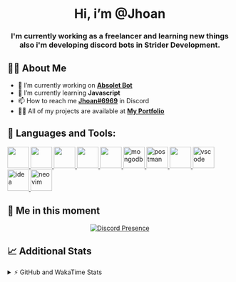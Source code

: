 <h1 align="center">Hi, i’m @Jhoan</h1>
<h3 align="center">I'm currently working as a freelancer and learning new things also i'm developing discord bots in Strider Development.</h3>

## 🙋‍♂️ About Me

- 🔭 I’m currently working on **[Absolet Bot](https://strider.cloud)**
- 🌱 I’m currently learning **Javascript**
- 📫 How to reach me **[Jhoan#6969](https://jhoan.monster/)** in Discord
- 👨‍💻 All of my projects are available at **[My Portfolio](https://jhoan.monster)**

## 🚀 Languages and Tools:
<p align="left"> 
    <a href="https://developer.mozilla.org/en-US/docs/Web/JavaScript" target="_blank"> <img src="https://img.icons8.com/color/48/000000/javascript.png" width="48" height="48"/> </a> 
    <a href="https://www.w3.org/html/" target="_blank"> <img src="https://img.icons8.com/color/48/000000/html-5.png" width="48" height="48"/> </a> 
    <a href="https://www.w3schools.com/css/" target="_blank"> <img src="https://img.icons8.com/color/48/000000/css3.png" width="48" height="48"/> </a> 
    <a href="https://getbootstrap.com" target="_blank"> <img src="https://img.icons8.com/color/48/000000/bootstrap.png" width="48" height="48"/> </a> 
    <a href="https://nodejs.org" target="_blank"> <img src="https://i.imgur.com/XX8lvL7.png" width="48" height="48"/> </a> 
    <a href="https://www.mongodb.com/" target="_blank"> <img src="https://i.imgur.com/nRtS3AN.png" alt="mongodb" width="48" height="48"/> </a> 
    <a href="https://postman.com" target="_blank"> <img src="https://www.vectorlogo.zone/logos/getpostman/getpostman-icon.svg" alt="postman" width="48" height="48"/> </a>   
    <a href="https://git-scm.com/" target="_blank"> <img src="https://img.icons8.com/color/48/000000/git.png" width="48" height="48"/> </a> 
    <a href="https://code.visualstudio.com" target="_blank" > <img src="https://upload.wikimedia.org/wikipedia/commons/thumb/9/9a/Visual_Studio_Code_1.35_icon.svg/2048px-Visual_Studio_Code_1.35_icon.svg.png" alt="vscode" width="48" height="48"> </a>
    <a href="https://www.jetbrains.com/es-es/idea/" target="_blank" > <img src="https://resources.jetbrains.com/storage/products/intellij-idea/img/meta/intellij-idea_logo_300x300.png" alt="idea" width="48" height="48"> </a>
    <a href="https://neovim.io" target="_blank"> <img src="https://icons.iconarchive.com/icons/papirus-team/papirus-apps/512/nvim-icon.png" alt="neovim" width="48" height="48"/> </a>
</p>
  
## 👤 Me in this moment
<p align="center">
    <a href="https://discord.com/users/852617426591154177" target="_blank" rel="nofollow">
        <img src="https://lanyard-profile-readme.vercel.app/api/852617426591154177?idleMessage=Probably%20coding%20Absolet..." alt="Discord Presence" align="center">
    </a>
</p>

## 📈 Additional Stats
<details>
    <summary>⚡ GitHub and WakaTime Stats</summary>
    <br/>

<!--START_SECTION:waka-->
![Code Time](http://img.shields.io/badge/Code%20Time-237%20hrs%2034%20mins-blue)

**🐱 My GitHub Data** 

> 🏆 608 Contributions in the Year 2022
 > 
> 📦 46.8 kB Used in GitHub's Storage 
 > 
> 💼 Opted to Hire
 > 
> 📜 4 Public Repositories 
 > 
> 🔑 21 Private Repositories  
 > 
**I'm an Early 🐤** 

```text
🌞 Morning    54 commits     ██░░░░░░░░░░░░░░░░░░░░░░░   9.28% 
🌆 Daytime    245 commits    ██████████░░░░░░░░░░░░░░░   42.1% 
🌃 Evening    247 commits    ██████████░░░░░░░░░░░░░░░   42.44% 
🌙 Night      36 commits     █░░░░░░░░░░░░░░░░░░░░░░░░   6.19%

```
📅 **I'm Most Productive on Saturday** 

```text
Monday       78 commits     ███░░░░░░░░░░░░░░░░░░░░░░   13.4% 
Tuesday      89 commits     ███░░░░░░░░░░░░░░░░░░░░░░   15.29% 
Wednesday    102 commits    ████░░░░░░░░░░░░░░░░░░░░░   17.53% 
Thursday     44 commits     ██░░░░░░░░░░░░░░░░░░░░░░░   7.56% 
Friday       68 commits     ███░░░░░░░░░░░░░░░░░░░░░░   11.68% 
Saturday     119 commits    █████░░░░░░░░░░░░░░░░░░░░   20.45% 
Sunday       82 commits     ███░░░░░░░░░░░░░░░░░░░░░░   14.09%

```


📊 **This Week I Spent My Time On** 

```text
⌚︎ Time Zone: America/Bogota

💬 Programming Languages: 
JavaScript               26 hrs 45 mins      ██████████████████████░░░   88.76% 
YAML                     2 hrs               █░░░░░░░░░░░░░░░░░░░░░░░░   6.64% 
JSON                     31 mins             ░░░░░░░░░░░░░░░░░░░░░░░░░   1.71% 
Other                    15 mins             ░░░░░░░░░░░░░░░░░░░░░░░░░   0.85% 
Text                     14 mins             ░░░░░░░░░░░░░░░░░░░░░░░░░   0.78%

🔥 Editors: 
VS Code                  29 hrs 54 mins      ████████████████████████░   99.2% 
Neovim                   14 mins             ░░░░░░░░░░░░░░░░░░░░░░░░░   0.8%

🐱‍💻 Projects: 
Absolet-Bot              26 hrs 35 mins      ██████████████████████░░░   88.19% 
embed-creator            1 hr 6 mins         █░░░░░░░░░░░░░░░░░░░░░░░░   3.66% 
sms-script               47 mins             ░░░░░░░░░░░░░░░░░░░░░░░░░   2.62% 
Strider-System           41 mins             ░░░░░░░░░░░░░░░░░░░░░░░░░   2.27% 
Token-Joiner-Discord     17 mins             ░░░░░░░░░░░░░░░░░░░░░░░░░   0.97%

💻 Operating System: 
Linux                    30 hrs 8 mins       █████████████████████████   100.0%

```

**I Mostly Code in JavaScript** 

```text
JavaScript               14 repos            █████████████████░░░░░░░░   70.0% 
Java                     2 repos             ██░░░░░░░░░░░░░░░░░░░░░░░   10.0% 
SCSS                     1 repo              █░░░░░░░░░░░░░░░░░░░░░░░░   5.0% 
TypeScript               1 repo              █░░░░░░░░░░░░░░░░░░░░░░░░   5.0% 
Shell                    1 repo              █░░░░░░░░░░░░░░░░░░░░░░░░   5.0%

```



 Last Updated on 23/06/2022 12:26:55 UTC
<!--END_SECTION:waka-->
</details>
